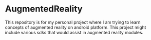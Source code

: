 # AugmentedReality
This repository is for my personal project where I am trying to learn concepts of augmented reality on android platform. This project might include various sdks that would assist in augmented reality modules.
